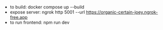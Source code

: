 * to build: docker compose up --build
* expose server: ngrok http 5001 --url https://organic-certain-joey.ngrok-free.app
* to run frontend: npm run dev